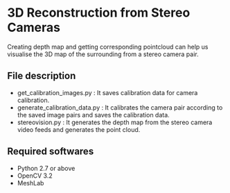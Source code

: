 # 3D Reconstruction from Stereo Cameras
Creating depth map and getting corresponding pointcloud can help us visualise the 3D map of the surrounding from a stereo camera pair.
## File description
* get_calibration_images.py : It saves calibration data for camera calibration.
* generate_calibration_data.py : It calibrates the camera pair according to the saved image pairs and saves the calibration data.
* stereovision.py : It generates the depth map from the stereo camera video feeds and generates the point cloud.
## Required softwares
* Python 2.7 or above
* OpenCV 3.2
* MeshLab
